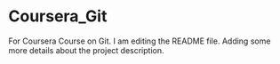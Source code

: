 # Coursera_Git
For Coursera Course on Git.
I am editing the README file. Adding some more details about the project description.
